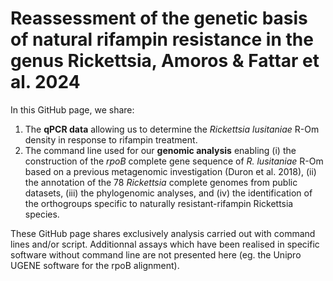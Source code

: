# Reassessment of the genetic basis of natural rifampin resistance in the genus Rickettsia, Amoros & Fattar et al. 2024

In this GitHub page, we share:
1. The **qPCR data** allowing us to determine the *Rickettsia lusitaniae* R-Om density in response to rifampin treatment.
2. The command line used for our **genomic analysis** enabling (i) the construction of the *rpoB* complete gene sequence of *R. lusitaniae* R-Om based on a previous metagenomic investigation (Duron et al. 2018), (ii) the annotation of the 78 *Rickettsia* complete genomes from public datasets, (iii) the phylogenomic analyses, and (iv) the identification of the orthogroups specific to naturally resistant-rifampin Rickettsia species.

These GitHub page shares exclusively analysis carried out with command lines and/or script. Additionnal assays which have been realised in specific software without command line are not presented here (eg. the Unipro UGENE software for the rpoB alignment).
